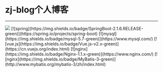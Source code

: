 # zj-blog个人博客
<hr>
<img src="https://upload.cc/i1/2019/08/30/ydkqFf.png">
[![spring](https://img.shields.io/badge/SpringBoot-2.1.6.RELEASE-green)](https://spring.io/projects/spring-boot)
[![mysql](https://img.shields.io/badge/mysql-5.7-green)](https://www.mysql.com/)
[![vue.js](https://img.shields.io/badge/Vue.js-v2.x-green)](https://cn.vuejs.org/index.html)
[![nginx](https://img.shields.io/badge/Nginx-1.1.x-green)](https://www.nginx.com/)
[![nginx](https://img.shields.io/badge/MyBatis-3-green)](http://www.mybatis.org/mybatis-3/zh/index.html)
<br>
